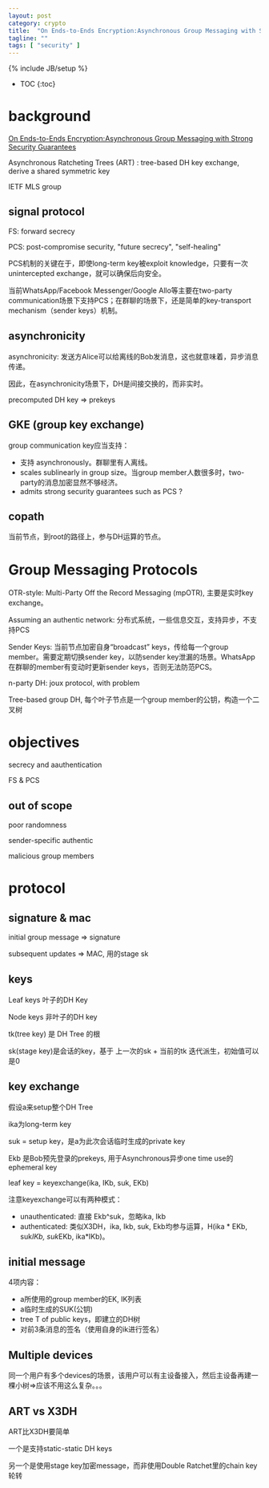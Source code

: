 ```yaml
---
layout: post
category: crypto
title:  "On Ends-to-Ends Encryption:Asynchronous Group Messaging with Strong Security Guarantees"
tagline: ""
tags: [ "security" ] 
---
```

{% include JB/setup %}

* TOC
{:toc}

# background

[On Ends-to-Ends Encryption:Asynchronous Group Messaging with Strong Security Guarantees](https://eprint.iacr.org/2017/666.pdf)

Asynchronous Ratcheting Trees (ART) : tree-based DH key exchange, derive a shared symmetric key

IETF MLS group

## signal protocol

FS: forward secrecy

PCS: post-compromise security, "future secrecy", "self-healing"

PCS机制的关键在于，即使long-term key被exploit knowledge，只要有一次unintercepted exchange，就可以确保后向安全。

当前WhatsApp/Facebook Messenger/Google Allo等主要在two-party communication场景下支持PCS；在群聊的场景下，还是简单的key-transport mechanism（sender keys）机制。

## asynchronicity

asynchronicity: 发送方Alice可以给离线的Bob发消息，这也就意味着，异步消息传递。

因此，在asynchronicity场景下，DH是间接交换的，而非实时。

precomputed DH key => prekeys

## GKE (group key exchange)

group communication key应当支持：
- 支持 asynchronously。群聊里有人离线。
- scales sublinearly in group size。当group member人数很多时，two-party的消息加密显然不够经济。
- admits strong security guarantees  such as PCS ?

## copath

当前节点，到root的路径上，参与DH运算的节点。

# Group Messaging Protocols

OTR-style: Multi-Party Off the Record Messaging (mpOTR), 主要是实时key exchange。

Assuming an authentic network: 分布式系统，一些信息交互，支持异步，不支持PCS

Sender Keys: 当前节点加密自身“broadcast” keys，传给每一个group member。需要定期切换sender key，以防sender key泄漏的场景。WhatsApp在群聊的member有变动时更新sender keys，否则无法防范PCS。

n-party DH: joux protocol, with problem

Tree-based group DH, 每个叶子节点是一个group member的公钥，构造一个二叉树

# objectives

secrecy and aauthentication

FS & PCS

## out of scope

poor randomness

sender-specific authentic

malicious group members

# protocol

## signature & mac

initial group message => signature

subsequent updates => MAC, 用的stage sk

## keys

Leaf keys 叶子的DH Key

Node keys 非叶子的DH key

tk(tree key) 是 DH Tree 的根

sk(stage key)是会话的key，基于 上一次的sk + 当前的tk 迭代派生，初始值可以是0

## key exchange

假设a来setup整个DH Tree

ika为long-term key

suk = setup key，是a为此次会话临时生成的private key

Ekb 是Bob预先登录的prekeys, 用于Asynchronous异步one time use的ephemeral key

leaf key = keyexchange(ika, IKb, suk, EKb)

注意keyexchange可以有两种模式：
- unauthenticated:  直接 Ekb^suk，忽略ika, Ikb
- authenticated: 类似X3DH，ika, Ikb, suk, Ekb均参与运算，H(ika * EKb, suk*IKb, suk*EKb, ika*IKb)。

## initial message

4项内容：
- a所使用的group member的EK, IK列表
- a临时生成的SUK(公钥)
- tree T of public keys，即建立的DH树
- 对前3条消息的签名（使用自身的ik进行签名）

## Multiple devices

同一个用户有多个devices的场景，该用户可以有主设备接入，然后主设备再建一棵小树=>应该不用这么复杂。。。

## ART vs X3DH

ART比X3DH要简单

一个是支持static-static DH keys

另一个是使用stage key加密message，而非使用Double Ratchet里的chain key轮转

